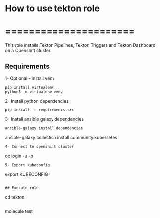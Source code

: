 # How to use tekton role
# ======================

 This role installs Tekton Pipelines, Tekton Triggers and Tekton Dashboard on a Openshift cluster.

## Requirements
1- Optional - install venv
```
pip install virtualenv
python3 -m virtualenv venv
```
2- Install python dependencies

```
pip install -r requirements.txt
```
3- Install ansible galaxy dependencies

```
ansible-galaxy install dependencies
```
 ansible-galaxy collection install community.kubernetes
```
4- Connect to openshift cluster

```
oc login -u <username> -p <password> <cluster-url>
```
5- Export kubeconfig

```
export KUBECONFIG=<path-to-kubeconfig>
```

## Execute role
```
cd tekton
```

```
molecule test 
```
